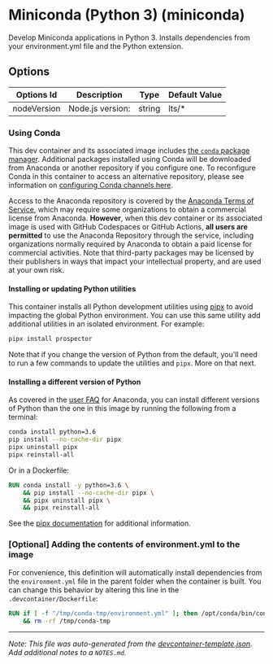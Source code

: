 
# Miniconda (Python 3) (miniconda)

Develop Miniconda applications in Python 3. Installs dependencies from your environment.yml file and the Python extension.

## Options

| Options Id | Description | Type | Default Value |
|-----|-----|-----|-----|
| nodeVersion | Node.js version: | string | lts/* |

### Using Conda
This dev container and its associated image includes [the `conda` package manager](https://aka.ms/vscode-remote/conda/about). Additional packages installed using Conda will be downloaded from Anaconda or another repository if you configure one. To reconfigure Conda in this container to access an alternative repository, please see information on [configuring Conda channels here](https://aka.ms/vscode-remote/conda/channel-setup).

Access to the Anaconda repository is covered by the [Anaconda Terms of Service](https://aka.ms/vscode-remote/conda/terms), which may require some organizations to obtain a commercial license from Anaconda. **However**, when this dev container or its associated image is used with GitHub Codespaces or GitHub Actions, **all users are permitted** to use the Anaconda Repository through the service, including organizations normally required by Anaconda to obtain a paid license for commercial activities. Note that third-party packages may be licensed by their publishers in ways that impact your intellectual property, and are used at your own risk.

#### Installing or updating Python utilities

This container installs all Python development utilities using [pipx](https://pipxproject.github.io/pipx/) to avoid impacting the global Python environment. You can use this same utility add additional utilities in an isolated environment. For example:

```bash
pipx install prospector
```

Note that if you change the version of Python from the default, you'll need to run a few commands to update the utilities and `pipx`. More on that next.

#### Installing a different version of Python

As covered in the [user FAQ](https://docs.anaconda.com/anaconda/user-guide/faq) for Anaconda, you can install different versions of Python than the one in this image by running the following from a terminal:

```bash
conda install python=3.6
pip install --no-cache-dir pipx
pipx uninstall pipx
pipx reinstall-all
```

Or in a Dockerfile:

```Dockerfile
RUN conda install -y python=3.6 \
    && pip install --no-cache-dir pipx \
    && pipx uninstall pipx \
    && pipx reinstall-all
```

See the [pipx documentation](https://pipxproject.github.io/pipx/docs/) for additional information.

### [Optional] Adding the contents of environment.yml to the image

For convenience, this definition will automatically install dependencies from the `environment.yml` file in the parent folder when the container is built. You can change this behavior by altering this line in the `.devcontainer/Dockerfile`:

```Dockerfile
RUN if [ -f "/tmp/conda-tmp/environment.yml" ]; then /opt/conda/bin/conda env update -n base -f /tmp/conda-tmp/environment.yml; fi \
    && rm -rf /tmp/conda-tmp
```


---

_Note: This file was auto-generated from the [devcontainer-template.json](https://github.com/ecampuslearning/ProjectOperation/blob/main/src/miniconda/devcontainer-template.json).  Add additional notes to a `NOTES.md`._

